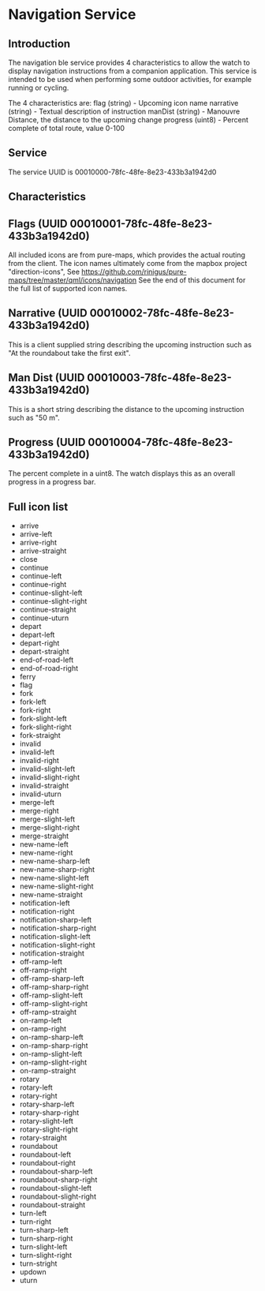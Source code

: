 # Navigation Service

## Introduction

The navigation ble service provides 4 characteristics to allow the watch to display navigation instructions from a companion application. This service is intended to be used when performing some outdoor activities, for example running or cycling.

The 4 characteristics are:
flag (string) - Upcoming icon name
narrative (string) - Textual description of instruction
manDist (string) - Manouvre Distance, the distance to the upcoming change
progress (uint8) - Percent complete of total route, value 0-100

## Service

The service UUID is 00010000-78fc-48fe-8e23-433b3a1942d0

## Characteristics

## Flags (UUID 00010001-78fc-48fe-8e23-433b3a1942d0)

All included icons are from pure-maps, which provides the actual routing from the client. The icon names ultimately come from the mapbox project "direction-icons", See https://github.com/rinigus/pure-maps/tree/master/qml/icons/navigation See the end of this document for the full list of supported icon names.

## Narrative (UUID 00010002-78fc-48fe-8e23-433b3a1942d0)

This is a client supplied string describing the upcoming instruction such as "At the roundabout take the first exit".

## Man Dist (UUID 00010003-78fc-48fe-8e23-433b3a1942d0)

This is a short string describing the distance to the upcoming instruction such as "50 m".

## Progress (UUID 00010004-78fc-48fe-8e23-433b3a1942d0)

The percent complete in a uint8. The watch displays this as an overall progress in a progress bar.

## Full icon list

- arrive
- arrive-left
- arrive-right
- arrive-straight
- close
- continue
- continue-left
- continue-right
- continue-slight-left
- continue-slight-right
- continue-straight
- continue-uturn
- depart
- depart-left
- depart-right
- depart-straight
- end-of-road-left
- end-of-road-right
- ferry
- flag
- fork
- fork-left
- fork-right
- fork-slight-left
- fork-slight-right
- fork-straight
- invalid
- invalid-left
- invalid-right
- invalid-slight-left
- invalid-slight-right
- invalid-straight
- invalid-uturn
- merge-left
- merge-right
- merge-slight-left
- merge-slight-right
- merge-straight
- new-name-left
- new-name-right
- new-name-sharp-left
- new-name-sharp-right
- new-name-slight-left
- new-name-slight-right
- new-name-straight
- notification-left
- notification-right
- notification-sharp-left
- notification-sharp-right
- notification-slight-left
- notification-slight-right
- notification-straight
- off-ramp-left
- off-ramp-right
- off-ramp-sharp-left
- off-ramp-sharp-right
- off-ramp-slight-left
- off-ramp-slight-right
- off-ramp-straight
- on-ramp-left
- on-ramp-right
- on-ramp-sharp-left
- on-ramp-sharp-right
- on-ramp-slight-left
- on-ramp-slight-right
- on-ramp-straight
- rotary
- rotary-left
- rotary-right
- rotary-sharp-left
- rotary-sharp-right
- rotary-slight-left
- rotary-slight-right
- rotary-straight
- roundabout
- roundabout-left
- roundabout-right
- roundabout-sharp-left
- roundabout-sharp-right
- roundabout-slight-left
- roundabout-slight-right
- roundabout-straight
- turn-left
- turn-right
- turn-sharp-left
- turn-sharp-right
- turn-slight-left
- turn-slight-right
- turn-stright
- updown
- uturn
